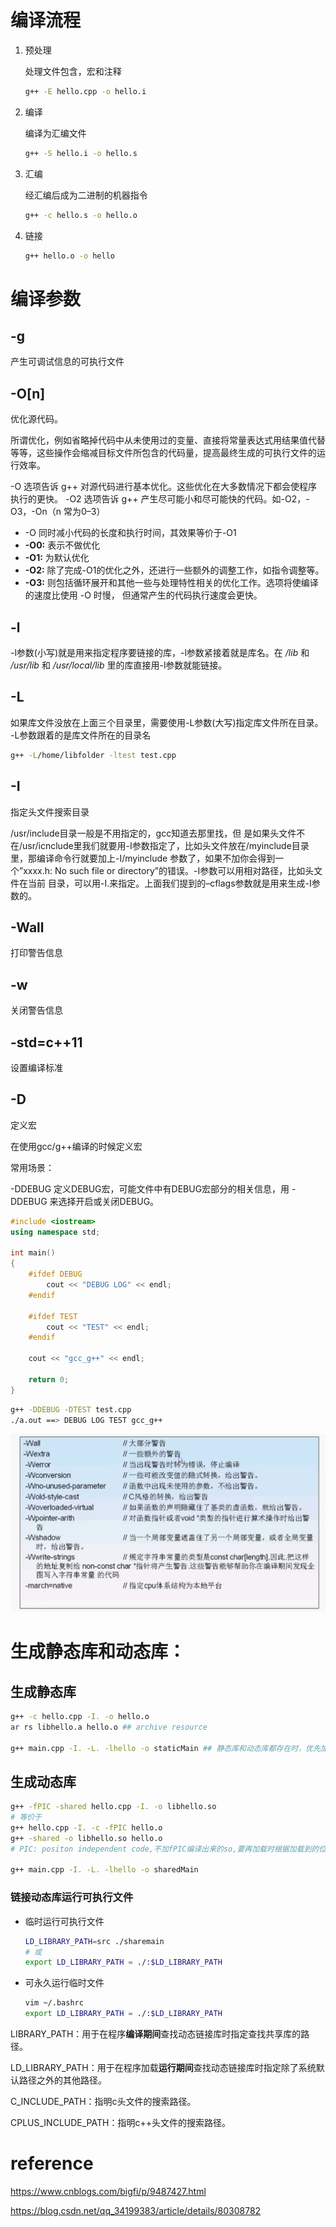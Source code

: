 # 编译流程

1. 预处理

   处理文件包含，宏和注释

   ```bash
   g++ -E hello.cpp -o hello.i
   ```

2. 编译

   编译为汇编文件

   ```bash
   g++ -S hello.i -o hello.s
   ```

3. 汇编

   经汇编后成为二进制的机器指令

   ```bash
   g++ -c hello.s -o hello.o
   ```

4. 链接

   ```bash
   g++ hello.o -o hello
   ```

   

# 编译参数

## -g

产生可调试信息的可执行文件

## -O[n]

优化源代码。

所谓优化，例如省略掉代码中从未使用过的变量、直接将常量表达式用结果值代替等等，这些操作会缩减目标文件所包含的代码量，提高最终生成的可执行文件的运行效率。

-O 选项告诉 g++ 对源代码进行基本优化。这些优化在大多数情况下都会使程序执行的更快。 -O2 选项告诉 g++ 产生尽可能小和尽可能快的代码。如-O2，-O3，-On（n 常为0–3）

   + -O 同时减小代码的长度和执行时间，其效果等价于-O1
   +  **-O0:** 表示不做优化
   +  **-O1:** 为默认优化
   +  **-O2:** 除了完成-O1的优化之外，还进行一些额外的调整工作，如指令调整等。
   +  **-O3:** 则包括循环展开和其他一些与处理特性相关的优化工作。选项将使编译的速度比使用 -O 时慢， 但通常产生的代码执行速度会更快。

## -l

-l参数(小写)就是用来指定程序要链接的库，-l参数紧接着就是库名。在 */lib* 和 */usr/lib* 和 */usr/local/lib* 里的库直接用-l参数就能链接。

## -L

如果库文件没放在上面三个目录里，需要使用-L参数(大写)指定库文件所在目录。 -L参数跟着的是库文件所在的目录名

```bash
g++ -L/home/libfolder -ltest test.cpp
```

## -I

指定头文件搜索目录

/usr/include目录一般是不用指定的，gcc知道去那里找，但 是如果头文件不在/usr/icnclude里我们就要用-I参数指定了，比如头文件放在/myinclude目录里，那编译命令行就要加上-I/myinclude 参数了，如果不加你会得到一个”xxxx.h: No such file or directory”的错误。-I参数可以用相对路径，比如头文件在当前 目录，可以用-I.来指定。上面我们提到的–cflags参数就是用来生成-I参数的。

## -Wall

打印警告信息

## -w

关闭警告信息

## -std=c++11

设置编译标准

## -D

定义宏

在使用gcc/g++编译的时候定义宏

常用场景：

-DDEBUG 定义DEBUG宏，可能文件中有DEBUG宏部分的相关信息，用 -DDEBUG 来选择开启或关闭DEBUG。

```c++
#include <iostream>
using namespace std;

int main()
{
    #ifdef DEBUG
        cout << "DEBUG LOG" << endl;
    #endif

    #ifdef TEST
        cout << "TEST" << endl;
    #endif

    cout << "gcc_g++" << endl;

    return 0;
}
```

```bash
g++ -DDEBUG -DTEST test.cpp
./a.out ==> DEBUG LOG TEST gcc_g++
```

<img src="image/image-20220718073802113.png" alt="image-20220718073802113" style="zoom:67%;" />



# 生成静态库和动态库：

## 生成静态库

```bash
g++ -c hello.cpp -I. -o hello.o
ar rs libhello.a hello.o ## archive resource

g++ main.cpp -I. -L. -lhello -o staticMain ## 静态库和动态库都存在时，优先加载动态库，可以使用 -static 指定加载静态库
```

## 生成动态库

```bash
g++ -fPIC -shared hello.cpp -I. -o libhello.so
# 等价于
g++ hello.cpp -I. -c -fPIC hello.o
g++ -shared -o libhello.so hello.o
# PIC: positon independent code,不加fPIC编译出来的so,要再加载时根据加载到的位置再次重定位，导致无法共享。

g++ main.cpp -I. -L. -lhello -o sharedMain
```

### 链接动态库运行可执行文件

+ 临时运行可执行文件

  ```bash
  LD_LIBRARY_PATH=src ./sharemain
  # 或
  export LD_LIBRARY_PATH = ./:$LD_LIBRARY_PATH
  ```

  

+ 可永久运行临时文件

  ```bash
  vim ~/.bashrc
  export LD_LIBRARY_PATH = ./:$LD_LIBRARY_PATH
  ```



LIBRARY_PATH：用于在程序**编译期间**查找动态链接库时指定查找共享库的路径。

LD_LIBRARY_PATH：用于在程序加载**运行期间**查找动态链接库时指定除了系统默认路径之外的其他路径。

C_INCLUDE_PATH：指明c头文件的搜索路径。

CPLUS_INCLUDE_PATH：指明c++头文件的搜索路径。  

# reference

https://www.cnblogs.com/bigfi/p/9487427.html

https://blog.csdn.net/qq_34199383/article/details/80308782

